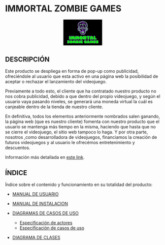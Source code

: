 # IMMORTAL ZOMBIE GAMES 

<p align="center">
  <img src="https://github.com/GuillermoSH/proyecto-daw-ets/blob/main/Imagenes/Screenshot_5.png" width="25%" height="25%">
</p>

## DESCRIPCIÓN

Este producto se despliega en forma de pop-up como publicidad, ofreciéndole al usuario que esta activo en una página web la posibilidad de aceptar o rechazar el lanzamiento del videojuego.

Previamente a todo esto, el cliente que ha contratado nuestro producto no nos cobra publicidad, debido a que dentro del propio videojuego, y según el usuario vaya pasando niveles, se generará una moneda virtual la cuál es canjeable dentro de la tienda de nuestro cliente.

En definitiva, todos los elementos anteriormente nombrados salen ganando, la página web (que es nuestro cliente) fomenta con nuestro producto que el usuario se mantenga más tiempo en la misma, haciendo que hasta que no se cierre el videojuego, el sitio web tampoco lo haga. Y por otra parte, nosotros ,como desarrolladora de videojuegos, financiamos la creación de futuros videojuegos y al usuario le ofrecémos entretenimiento y descuentos.

Información más detallada en [este link](https://github.com/GuillermoSH/proyecto-daw-ets/wiki/1.-IMMORTAL-ZOMBIE-GAMES).


## ÍNDICE

Índice sobre el contenido y funcionamiento en su totalidad del producto:

- [MANUAL DE USUARIO](https://github.com/GuillermoSH/proyecto-daw-ets/wiki/4.-MANUAL-DE-USUARIO)

- [MANUAL DE INSTALACION](https://github.com/GuillermoSH/proyecto-daw-ets/wiki/2.-FUNCIONAMIENTO#instalaci%C3%B3n)

- [DIAGRAMAS DE CASOS DE USO](https://github.com/GuillermoSH/proyecto-daw-ets/wiki/3.-DIAGRAMAS#diagrama-de-casos-de-uso)
  - [Especificación de actores](https://github.com/GuillermoSH/proyecto-daw-ets/wiki/3.-DIAGRAMAS#especificaci%C3%B3n-de-actores-)
  - [Especificación de casos de uso](https://github.com/GuillermoSH/proyecto-daw-ets/wiki/3.-DIAGRAMAS#especificaci%C3%B3n-de-casos-de-uso-)

- [DIAGRAMA DE CLASES](https://github.com/GuillermoSH/proyecto-daw-ets/wiki/3.-DIAGRAMAS#diagrama-de-clases)
